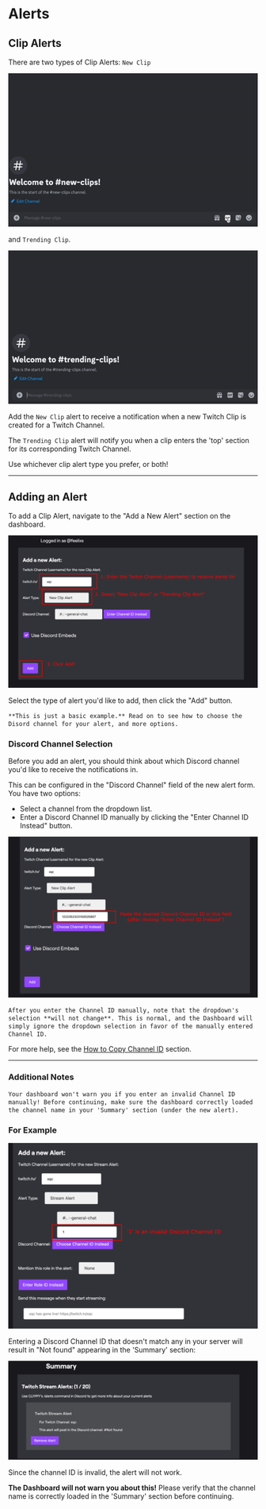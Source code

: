 # Alerts

## Clip Alerts

There are two types of Clip Alerts: `New Clip` 

![](images/newclip.gif)

and `Trending Clip`.

![](images/trending-clip.gif)

Add the `New Clip` alert to receive a notification when a new Twitch Clip is created for a Twitch Channel.

The `Trending Clip` alert will notify you when a clip enters the 'top' section for its corresponding Twitch Channel.

Use whichever clip alert type you prefer, or both!

---

## Adding an Alert

To add a Clip Alert, navigate to the "Add a New Alert" section on the dashboard.

![Configuration for basic New Clip Alert](images/add-new-clip-alert.jpg)

Select the type of alert you'd like to add, then click the "Add" button.

```{note}
**This is just a basic example.** Read on to see how to choose the Disord channel for your alert, and more options.
```

### Discord Channel Selection

Before you add an alert, you should think about which Discord channel you'd like to receive the notifications in.

This can be configured in the "Discord Channel" field of the new alert form. You have two options:

- Select a channel from the dropdown list.
- Enter a Discord Channel ID manually by clicking the "Enter Channel ID Instead" button.

![](images/channel-selection.jpg)


```{note}
After you enter the Channel ID manually, note that the dropdown's selection **will not change**. This is normal, and the Dashboard will simply ignore the dropdown selection in favor of the manually entered Channel ID.
```

For more help, see the [How to Copy Channel ID](https://help.clyppy.com/developer-mode#how-to-copy-channel-id) section.

---

### Additional Notes

```{note}
Your dashboard won't warn you if you enter an invalid Channel ID manually! Before continuing, make sure the dashboard correctly loaded the channel name in your 'Summary' section (under the new alert).
```

### For Example

![](images/invalid-channel-example.jpg)

Entering a Discord Channel ID that doesn't match any in your server will result in "Not found" appearing in the 'Summary' section:

![](images/invalid-channel-example-2.jpg)

Since the channel ID is invalid, the alert will not work. 

**The Dashboard will not warn you about this!** Please verify that the channel name is correctly loaded in the 'Summary' section before continuing.
